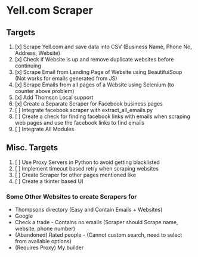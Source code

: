 # Yell.com Scraper

## Targets
1. [x] Scrape Yell.com and save data into CSV (Business Name, Phone No, Address, Website)
2. [x] Check if Website is up and remove duplicate websites before continuing
3. [x] Scrape Email from Landing Page of Website using BeautifulSoup (Not works for emails generated from JS)
4. [x] Scrape Emails from all pages of a Website using Selenium (to counter above problem)
5. [x] Add Thomson Local support
6. [x] Create a Separate Scraper for Facebook business pages
7. [ ] Integrate facebook scraper with extract_all_emails.py
8. [ ] Create a check for finding facebook links with emails when scraping web pages and use the facebook links to find emails
9. [ ] Integrate All Modules

## Misc. Targets
1. [ ] Use Proxy Servers in Python to avoid getting blacklisted
2. [ ] Implement timeout based retry when scraping websites
3. [ ] Create Scraper for other pages mentioned like
4. [ ] Create a tkinter based UI

### Some Other Websites to create Scrapers for 
- Thompsons directory (Easy and Contain Emails + Websites)
- Google 
- Check a trade - Contains no emails (Scraper should Scrape name, website, phone number)
- (Abandoned) Rated people - (Cannot custom search, need to select from available options)
- (Requires Proxy) My builder
